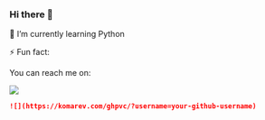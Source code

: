 ### Hi there 👋

🌱 I’m currently learning Python


⚡ Fun fact: <Null>

You can reach me on:

![](https://komarev.com/ghpvc/?username=mahfujarr&label=ThisProfileIsViewed )
<!--
- 👯 I’m looking to collaborate on ...
- 🤔 I’m looking for help with ...
- 📫 How to reach me: ...
- 😄 Pronouns: ...
-->

```markdown
![](https://komarev.com/ghpvc/?username=your-github-username)
```